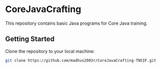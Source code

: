 # CoreJavaCrafting

This repository contains basic Java programs for Core Java training.

## Getting Started

Clone the repository to your local machine:

```bash
git clone https://github.com/madhus2003r/CoreJavaCrafting-TNSIF.git
